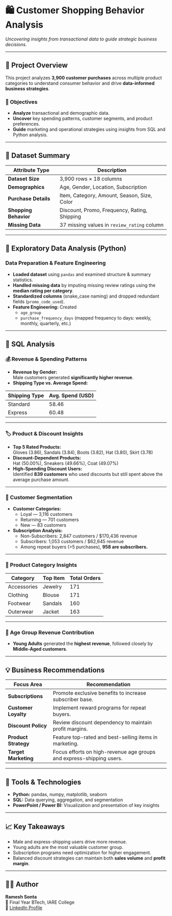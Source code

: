 # 🛍️ Customer Shopping Behavior Analysis

_Uncovering insights from transactional data to guide strategic business decisions._

---

## 📘 Project Overview

This project analyzes **3,900 customer purchases** across multiple product categories to understand consumer behavior and drive **data-informed business strategies**.

### 🎯 Objectives
- **Analyze** transactional and demographic data.  
- **Uncover** key spending patterns, customer segments, and product preferences.  
- **Guide** marketing and operational strategies using insights from SQL and Python analysis.

---

## 🧾 Dataset Summary

| Attribute Type | Description |
|----------------|--------------|
| **Dataset Size** | 3,900 rows × 18 columns |
| **Demographics** | Age, Gender, Location, Subscription |
| **Purchase Details** | Item, Category, Amount, Season, Size, Color |
| **Shopping Behavior** | Discount, Promo, Frequency, Rating, Shipping |
| **Missing Data** | 37 missing values in `review_rating` column |

---

## 🐍 Exploratory Data Analysis (Python)

### Data Preparation & Feature Engineering
- **Loaded dataset** using `pandas` and examined structure & summary statistics.  
- **Handled missing data** by imputing missing review ratings using the **median rating per category**.  
- **Standardized columns** (snake_case naming) and dropped redundant fields (`promo_code_used`).  
- **Feature Engineering:** Created  
  - `age_group`  
  - `purchase_frequency_days` (mapped frequency to days: weekly, monthly, quarterly, etc.)

---

## 🧮 SQL Analysis

### 💰 Revenue & Spending Patterns
- **Revenue by Gender:**  
  Male customers generated **significantly higher revenue**.  
- **Shipping Type vs. Average Spend:**

| Shipping Type | Avg. Spend (USD) |
|----------------|------------------|
| Standard | 58.46 |
| Express | 60.48 |

---

### 🏷️ Product & Discount Insights
- **Top 5 Rated Products:**  
  Gloves (3.86), Sandals (3.84), Boots (3.82), Hat (3.80), Skirt (3.78)  
- **Discount-Dependent Products:**  
  Hat (50.00%), Sneakers (49.66%), Coat (49.07%)  
- **High-Spending Discount Users:**  
  Identified **839 customers** who used discounts but still spent above the average purchase amount.

---

### 👥 Customer Segmentation
- **Customer Categories:**  
  - Loyal — 3,116 customers  
  - Returning — 701 customers  
  - New — 83 customers  
- **Subscription Analysis:**  
  - Non-Subscribers: 2,847 customers / $170,436 revenue  
  - Subscribers: 1,053 customers / $62,645 revenue  
  - Among repeat buyers (>5 purchases), **958 are subscribers.**

---

### 👗 Product Category Insights

| Category | Top Item | Total Orders |
|-----------|-----------|---------------|
| Accessories | Jewelry | 171 |
| Clothing | Blouse | 171 |
| Footwear | Sandals | 160 |
| Outerwear | Jacket | 163 |

---

### 🧓 Age Group Revenue Contribution
- **Young Adults** generated the **highest revenue**, followed closely by **Middle-Aged customers**.

---

## 💡 Business Recommendations

| Focus Area | Recommendation |
|-------------|----------------|
| **Subscriptions** | Promote exclusive benefits to increase subscriber base. |
| **Customer Loyalty** | Implement reward programs for repeat buyers. |
| **Discount Policy** | Review discount dependency to maintain profit margins. |
| **Product Strategy** | Feature top-rated and best-selling items in marketing. |
| **Target Marketing** | Focus efforts on high-revenue age groups and express-shipping users. |

---

## 🧰 Tools & Technologies
- **Python:** pandas, numpy, matplotlib, seaborn  
- **SQL:** Data querying, aggregation, and segmentation  
- **PowerPoint / Power BI:** Visualization and presentation of key insights  

---

## 📈 Key Takeaways
- Male and express-shipping users drive more revenue.  
- Young adults are the most valuable customer group.  
- Subscription programs need optimization for higher engagement.  
- Balanced discount strategies can maintain both **sales volume** and **profit margin**.

---

## 👨‍💻 Author
**Ramesh Sonta**  
📍 Final Year BTech, IARE College  
🔗 [LinkedIn Profile](https://www.linkedin.com/in/sonta-ramesh/)
